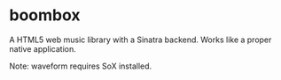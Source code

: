 boombox
=======

A HTML5 web music library with a Sinatra backend. Works like a proper native application.

Note: waveform requires SoX installed.
